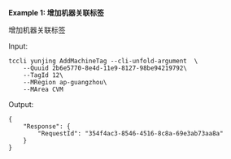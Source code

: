 **Example 1: 增加机器关联标签**

增加机器关联标签

Input: 

```
tccli yunjing AddMachineTag --cli-unfold-argument  \
    --Quuid 2b6e5770-8e4d-11e9-8127-98be94219792\
    --TagId 12\
    --MRegion ap-guangzhou\
    --MArea CVM
```

Output: 
```
{
    "Response": {
        "RequestId": "354f4ac3-8546-4516-8c8a-69e3ab73aa8a"
    }
}
```

